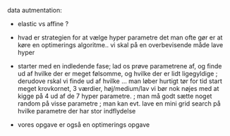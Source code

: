 
data autmentation:
- elastic vs affine ?

- hvad er strategien for at vælge hyper parametre
det man ofte gør er at køre en optimerings algoritme..
vi skal på en overbevisende måde lave hyper
- starter med en indledende fase; lad os prøve parametrene af,
  og finde ud af hvilke der er meget følsomme, og hvilke der er lidt ligegyldige
  ; derudove rskal vi finde ud af hvilke ... man løber hurtigt tør for tid
  start meget krovkornet, 3 værdier, høj/medium/lav
  vi bør nok nøjes med at kigge på 4 ud af de 7 hyper parametre.
  ; man må godt sætte noget random på visse parametre
  ; man kan evt. lave en mini grid search på hvilke
  parametre der har stor indflydelse

- vores opgave er også en optimerings opgave


